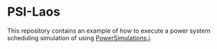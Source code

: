 # PSI-Laos

This repository contains an example of how to execute a power system scheduling simulation
of using [PowerSimulations.j](https://github.com/NREL-SIIP/PowerSimulations.jl).